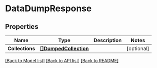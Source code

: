 # DataDumpResponse

## Properties

Name | Type | Description | Notes
------------ | ------------- | ------------- | -------------
**Collections** | [**[]DumpedCollection**](DumpedCollection.md) |  | [optional] 

[[Back to Model list]](../README.md#documentation-for-models) [[Back to API list]](../README.md#documentation-for-api-endpoints) [[Back to README]](../README.md)


